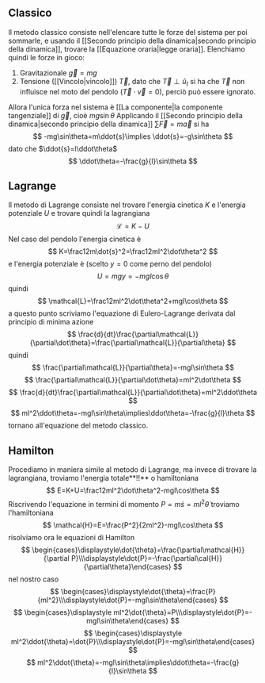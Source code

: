 ## Classico
Il metodo classico consiste nell'elencare tutte le forze del sistema per poi sommarle, e usando il [[Secondo principio della dinamica|secondo principio della dinamica]], trovare la [[Equazione oraria|legge oraria]].
Elenchiamo quindi le forze in gioco:
1. Gravitazionale $\vec{g}=mg$
2. Tensione ([[Vincolo|vincolo]]) $\vec{T}$, dato che $\vec{T}\perp\hat{u}_t$ si ha che $\vec{T}$ non influisce nel moto del pendolo ($\vec{T}\cdot\vec{v}=0$), perciò può essere ignorato.

Allora l'unica forza nel sistema è [[La componente|la componente tangenziale]] di $\vec{g}$, cioè $mg\sin\theta$
Applicando il [[Secondo principio della dinamica|secondo principio della dinamica]] $\sum\vec{F}=m\vec{a}$ si ha 
$$
-mg\sin\theta=m\ddot{s}\implies \ddot{s}=-g\sin\theta
$$
dato che $\ddot{s}=l\ddot\theta$
$$
\ddot\theta=-\frac{g}{l}\sin\theta
$$
## Lagrange
Il metodo di Lagrange consiste nel trovare l'energia cinetica $K$ e l'energia potenziale $U$ e trovare quindi la lagrangiana
$$
\mathcal{L}=K-U
$$
Nel caso del pendolo l'energia cinetica è
$$
K=\frac12m\dot{s}^2=\frac12ml^2\dot\theta^2
$$
e l'energia potenziale è (scelto $y=0$ come perno del pendolo)
$$
U=mgy=-mgl\cos\theta
$$
quindi 
$$
\mathcal{L}=\frac12ml^2\dot\theta^2+mgl\cos\theta
$$
a questo punto scriviamo l'equazione di Eulero-Lagrange derivata dal principio di minima azione
$$
\frac{d}{dt}\frac{\partial\mathcal{L}}{\partial\dot\theta}=\frac{\partial\mathcal{L}}{\partial\theta}
$$
quindi
$$
\frac{\partial\mathcal{L}}{\partial\theta}=-mgl\sin\theta
$$
$$
\frac{\partial\mathcal{L}}{\partial\dot\theta}=ml^2\dot\theta
$$
$$
\frac{d}{dt}\frac{\partial\mathcal{L}}{\partial\dot\theta}=ml^2\ddot\theta
$$
$$
ml^2\ddot\theta=-mgl\sin\theta\implies\ddot\theta=-\frac{g}{l}\theta
$$
tornano all'equazione del metodo classico.
## Hamilton
Procediamo in maniera simile al metodo di Lagrange, ma invece di trovare la lagrangiana, troviamo l'energia totale**!!** o hamiltoniana
$$
E=K+U=\frac12ml^2\dot\theta^2-mgl\cos\theta
$$
Riscrivendo l'equazione in termini di momento $P=m\dot{s}=ml^2\dot\theta$ troviamo l'hamiltoniana
$$
\mathcal{H}=E=\frac{P^2}{2ml^2}-mgl\cos\theta
$$
risolviamo ora le equazioni di Hamilton
$$
\begin{cases}\displaystyle\dot{\theta}=\frac{\partial\mathcal{H}}{\partial P}\\\displaystyle\dot{P}=-\frac{\partial\cal{H}}{\partial\theta}\end{cases}
$$
nel nostro caso
$$
\begin{cases}\displaystyle\dot{\theta}=\frac{P}{ml^2}\\\displaystyle\dot{P}=-mgl\sin\theta\end{cases}
$$
$$
\begin{cases}\displaystyle ml^2\dot{\theta}=P\\\displaystyle\dot{P}=-mgl\sin\theta\end{cases}
$$
$$
\begin{cases}\displaystyle ml^2\ddot{\theta}=\dot{P}\\\displaystyle\dot{P}=-mgl\sin\theta\end{cases}
$$
$$
ml^2\ddot{\theta}=-mgl\sin\theta\implies\ddot\theta=-\frac{g}{l}\sin\theta
$$
